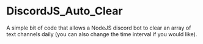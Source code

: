 # DiscordJS_Auto_Clear

A simple bit of code that allows a NodeJS discord bot to clear an array of text channels daily (you can also change the time interval if you would like).
